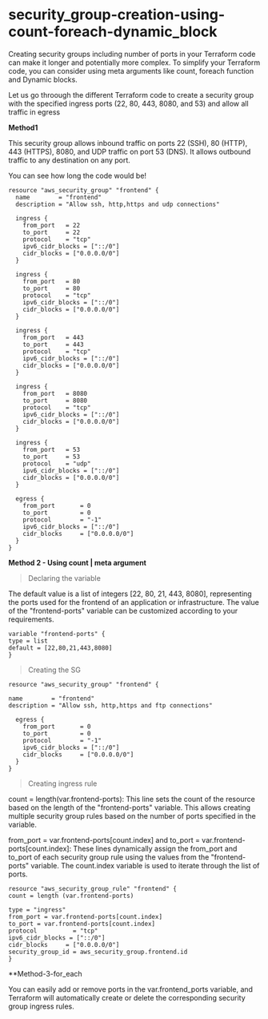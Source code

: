 # security_group-creation-using-count-foreach-dynamic_block

Creating security groups including number of ports in your Terraform code can make it longer and potentially more complex. To simplify your Terraform code, you can consider using meta arguments like count, foreach function and Dynamic blocks.

Let us go throough the different Terraform code to create a security group with the specified ingress ports (22, 80, 443, 8080, and 53) and allow all traffic in egress

**Method1** 

This security group allows inbound traffic on ports 22 (SSH), 80 (HTTP), 443 (HTTPS), 8080, and UDP traffic on port 53 (DNS). It allows outbound traffic to any destination on any port.

You can see how long the code would be!
```
resource "aws_security_group" "frontend" {
  name        = "frontend"
  description = "Allow ssh, http,https and udp connections"

  ingress {
    from_port   = 22
    to_port     = 22
    protocol    = "tcp"
    ipv6_cidr_blocks = ["::/0"]
    cidr_blocks = ["0.0.0.0/0"]
  }

  ingress {
    from_port   = 80
    to_port     = 80
    protocol    = "tcp"
    ipv6_cidr_blocks = ["::/0"]
    cidr_blocks = ["0.0.0.0/0"]
  }

  ingress {
    from_port   = 443
    to_port     = 443
    protocol    = "tcp"
    ipv6_cidr_blocks = ["::/0"]
    cidr_blocks = ["0.0.0.0/0"]
  }

  ingress {
    from_port   = 8080
    to_port     = 8080
    protocol    = "tcp"
    ipv6_cidr_blocks = ["::/0"]
    cidr_blocks = ["0.0.0.0/0"]
  }

  ingress {
    from_port   = 53
    to_port     = 53
    protocol    = "udp"
    ipv6_cidr_blocks = ["::/0"]
    cidr_blocks = ["0.0.0.0/0"]
  }

  egress {
    from_port       = 0
    to_port         = 0
    protocol        = "-1"
    ipv6_cidr_blocks = ["::/0"]
    cidr_blocks     = ["0.0.0.0/0"]
  }
}
```
 **Method 2 - Using count | meta argument**

> Declaring the variable

The default value is a list of integers [22, 80, 21, 443, 8080], representing the ports used for the frontend of an application or infrastructure.
The value of the "frontend-ports" variable can be customized according to your requirements.

```
variable "frontend-ports" {
type = list
default = [22,80,21,443,8080]
}
```
> Creating the SG

```
resource "aws_security_group" "frontend" {

name        = "frontend"
description = "Allow ssh, http,https and ftp connections"
  
  egress {
    from_port       = 0
    to_port         = 0
    protocol        = "-1"
    ipv6_cidr_blocks = ["::/0"]
    cidr_blocks     = ["0.0.0.0/0"]
  }
}
```
> Creating ingress rule

count = length(var.frontend-ports): This line sets the count of the resource based on the length of the "frontend-ports" variable. This allows creating multiple security group rules based on the number of ports specified in the variable.

from_port = var.frontend-ports[count.index] and to_port = var.frontend-ports[count.index]: These lines dynamically assign the from_port and to_port of each security group rule using the values from the "frontend-ports" variable. The count.index variable is used to iterate through the list of ports.

```
resource "aws_security_group_rule" "frontend" {
count = length (var.frontend-ports)

type = "ingress"
from_port = var.frontend-ports[count.index]
to_port = var.frontend-ports[count.index]
protocol          = "tcp"
ipv6_cidr_blocks = ["::/0"]
cidr_blocks     = ["0.0.0.0/0"]
security_group_id = aws_security_group.frontend.id
}
```

**Method-3-for_each

You can easily add or remove ports in the var.frontend_ports variable, and Terraform will automatically create or delete the corresponding security group ingress rules. 

